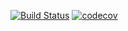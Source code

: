 [![Build Status](https://app.travis-ci.com/OlegKolchin/job4j_cinema.svg?branch=master)](https://app.travis-ci.com/OlegKolchin/job4j_cinema)
[![codecov](https://codecov.io/gh/OlegKolchin/job4j_cinema/branch/master/graph/badge.svg?token=GAUBRKC4Z3)](https://codecov.io/gh/OlegKolchin/job4j_cinema)